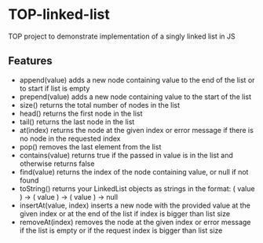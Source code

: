 # TOP-linked-list
TOP project to demonstrate implementation of a singly linked list in JS

## Features
- append(value) adds a new node containing value to the end of the list or to start if list is empty
- prepend(value) adds a new node containing value to the start of the list
- size() returns the total number of nodes in the list
- head() returns the first node in the list
- tail() returns the last node in the list
- at(index) returns the node at the given index or error message if there is no node in the requested index
- pop() removes the last element from the list
- contains(value) returns true if the passed in value is in the list and otherwise returns false
- find(value) returns the index of the node containing value, or null if not found
- toString() returns your LinkedList objects as strings in the format: ( value ) -> ( value ) -> ( value ) -> null
- insertAt(value, index) inserts a new node with the provided value at the given index or at the end of the list if index is bigger than list size
- removeAt(index) removes the node at the given index or error message if the list is empty or if the request index is bigger than list size
